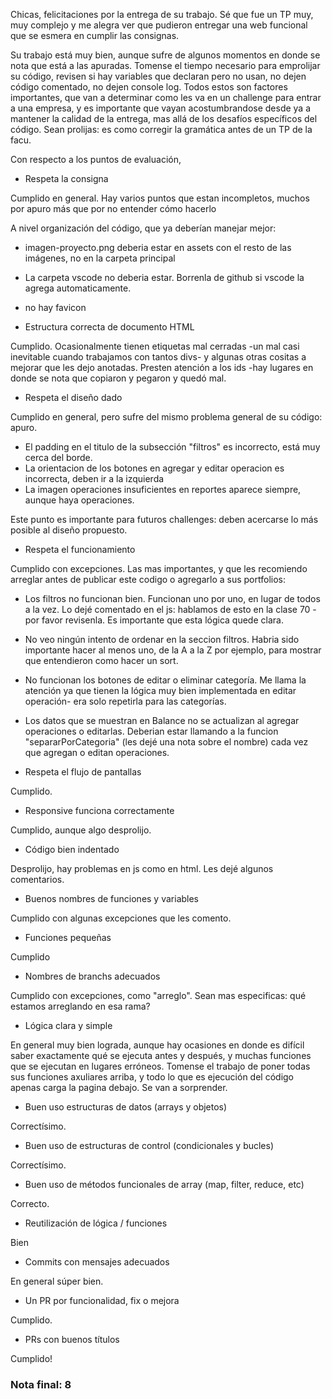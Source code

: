 Chicas, felicitaciones por la entrega de su trabajo. Sé que fue un TP muy, muy complejo y me alegra ver que pudieron entregar una web funcional que se esmera en cumplir las consignas. 

Su trabajo está muy bien, aunque sufre de algunos momentos en donde se nota que está a las apuradas. Tomense el tiempo necesario para emprolijar su código, revisen si hay variables que declaran pero no usan, no dejen código comentado, no dejen console log. Todos estos son factores importantes, que van a determinar como les va en un challenge para entrar a una empresa, y es importante que vayan acostumbrandose desde ya a mantener la calidad de la entrega, mas allá de los desafíos específicos del código. Sean prolijas: es como corregir la gramática antes de un TP de la facu. 

Con respecto a los puntos de evaluación, 

- Respeta la consigna

Cumplido en general. Hay varios puntos que estan incompletos, muchos por apuro más que por no entender cómo hacerlo

A nivel organización del código, que ya deberían manejar mejor:
- imagen-proyecto.png deberia estar en assets con el resto de las imágenes, no en la carpeta principal
- La carpeta vscode no deberia estar. Borrenla de github si vscode la agrega automaticamente.
- no hay favicon

- Estructura correcta de documento HTML

Cumplido. Ocasionalmente tienen etiquetas mal cerradas -un mal casi inevitable cuando trabajamos con tantos divs- y algunas otras cositas a mejorar que les dejo anotadas. Presten atención a los ids -hay lugares en donde se nota que copiaron y pegaron y quedó mal. 

- Respeta el diseño dado

Cumplido en general, pero sufre del mismo problema general de su código: apuro. 
- El padding en el titulo de la subsección "filtros" es incorrecto, está muy cerca del borde. 
- La orientacion de los botones en agregar y editar operacion es incorrecta, deben ir a la izquierda
- La imagen operaciones insuficientes en reportes aparece siempre, aunque haya operaciones. 

Este punto es importante para futuros challenges: deben acercarse lo más posible al diseño propuesto. 

- Respeta el funcionamiento

Cumplido con excepciones. Las mas importantes, y que les recomiendo arreglar antes de publicar este codigo o agregarlo a sus portfolios: 

- Los filtros no funcionan bien. Funcionan uno por uno, en lugar de todos a la vez. Lo dejé comentado en el js: hablamos de esto en la clase 70 - por favor revisenla. Es importante que esta lógica quede clara. 

- No veo ningún intento de ordenar en la seccion filtros. Habria sido importante hacer al menos uno, de la A a la Z por ejemplo, para mostrar que entendieron como hacer un sort. 

- No funcionan los botones de editar o eliminar categoría. Me llama la atención ya que tienen la lógica muy bien implementada en editar operación- era solo repetirla para las categorías. 

- Los datos que se muestran en Balance no se actualizan al agregar operaciones o editarlas. Deberian estar llamando a la funcion "separarPorCategoria" (les dejé una nota sobre el nombre) cada vez que agregan o editan operaciones. 


- Respeta el flujo de pantallas

Cumplido. 

- Responsive funciona correctamente

Cumplido, aunque algo desprolijo. 

- Código bien indentado

Desprolijo, hay problemas en js como en html. Les dejé algunos comentarios. 

- Buenos nombres de funciones y variables

Cumplido con algunas excepciones que les comento. 

- Funciones pequeñas

Cumplido

- Nombres de branchs adecuados

Cumplido con excepciones, como "arreglo". Sean mas especificas: qué estamos arreglando en esa rama?

- Lógica clara y simple

En general muy bien lograda, aunque hay ocasiones en donde es difícil saber exactamente qué se ejecuta antes y después, y muchas funciones que se ejecutan en lugares erróneos. Tomense el trabajo de poner todas sus funciones axuliares arriba, y todo lo que es ejecución del código apenas carga la pagina debajo. Se van a sorprender. 

- Buen uso estructuras de datos (arrays y objetos)

Correctísimo. 

- Buen uso de estructuras de control (condicionales y bucles)

Correctísimo. 

- Buen uso de métodos funcionales de array (map, filter, reduce, etc)

Correcto. 

- Reutilización de lógica / funciones

Bien

- Commits con mensajes adecuados

En general súper bien. 

- Un PR por funcionalidad, fix o mejora

Cumplido. 

- PRs con buenos títulos

Cumplido!

### Nota final: 8
